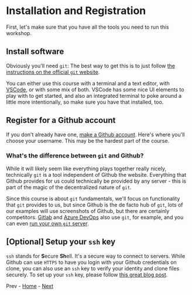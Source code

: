 # Installation and Registration
First, let's make sure that you have all the tools you need to run this workshop.

## Install software
Obviously you'll need `git`:
The best way to get this is to just follow [the instructions on the official `git` website](https://git-scm.com/book/en/v2/Getting-Started-Installing-Git).

You can either use this course with a terminal and a text editor, with [VSCode](https://code.visualstudio.com/Download), or with some mix of both.
VSCode has some nice UI elements to play with to get started, and also an integrated terminal to poke around a little more intentionally, so make sure you have that installed, too.

## Register for a Github account
If you don't already have one, [make a Github account](https://github.com/join).
Here's where you'll choose your username.
This may be the hardest part of the course.

### What's the difference between `git` and Github?
While it will likely seem like everything plays together really nicely, technically `git` is a tool independent of Github the website.
Everything that Github provides for us could technically be provided by any server - this is part of the magic of the decentralized nature of `git`.

Since this course is about `git` fundamentals, we'll focus on functionality that `git` provides to us, but since Github is the de facto hub of `git`, lots of our examples will use screenshots of Github, but there are certainly competitors.
[Gitlab](https://about.gitlab.com/) and [Azure DevOps](https://dev.azure.com) also use `git`, for example, and you can even [run your own `git` server](https://www.linux.com/training-tutorials/how-run-your-own-git-server/).

## [Optional] Setup your `ssh` key
`ssh` stands for **S**ecure **Sh**ell.
It's a secure way to connect to servers.
While Github can use `HTTPS` to have you login with your Github credentials on clone, you can also use an `ssh` key to verify your identity and clone files securely.
To set up your `ssh` key, please follow [this great blog post](https://devconnected.com/how-to-setup-ssh-keys-on-github/).

Prev - [Home](../README.md) - [Next](01-fork-and-clone.md)
